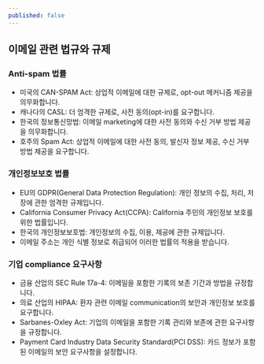 ```yaml
---
published: false
---
```









## 이메일 관련 법규와 규제

### Anti-spam 법률

- 미국의 CAN-SPAM Act: 상업적 이메일에 대한 규제로, opt-out 메커니즘 제공을 의무화합니다.
- 캐나다의 CASL: 더 엄격한 규제로, 사전 동의(opt-in)를 요구합니다.
- 한국의 정보통신망법: 이메일 marketing에 대한 사전 동의와 수신 거부 방법 제공을 의무화합니다.
- 호주의 Spam Act: 상업적 이메일에 대한 사전 동의, 발신자 정보 제공, 수신 거부 방법 제공을 요구합니다.

### 개인정보보호 법률

- EU의 GDPR(General Data Protection Regulation): 개인 정보의 수집, 처리, 저장에 관한 엄격한 규제입니다.
- California Consumer Privacy Act(CCPA): California 주민의 개인정보 보호를 위한 법률입니다.
- 한국의 개인정보보호법: 개인정보의 수집, 이용, 제공에 관한 규제입니다.
- 이메일 주소는 개인 식별 정보로 취급되어 이러한 법률의 적용을 받습니다.

### 기업 compliance 요구사항

- 금융 산업의 SEC Rule 17a-4: 이메일을 포함한 기록의 보존 기간과 방법을 규정합니다.
- 의료 산업의 HIPAA: 환자 관련 이메일 communication의 보안과 개인정보 보호를 요구합니다.
- Sarbanes-Oxley Act: 기업의 이메일을 포함한 기록 관리와 보존에 관한 요구사항을 규정합니다.
- Payment Card Industry Data Security Standard(PCI DSS): 카드 정보가 포함된 이메일의 보안 요구사항을 설정합니다.







